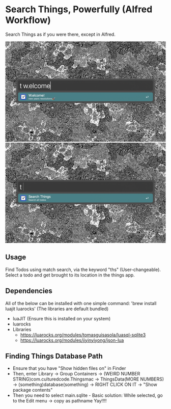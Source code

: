 # Search Things, Powerfully (Alfred Workflow)

Search Things as if you were there, except in Alfred.

![example1](Assets/example-preview.png)
![example2](Assets/example-blank.png)

## Usage

Find Todos using match search, via the keyword "ths" (User-changeable).
Select a todo and get brought to its location in the things app.

## Dependencies

All of the below can be installed with one simple command:
'brew install luajit luarocks'
(The libraries are default bundled)

- luaJIT (Ensure this is installed on your system)
- luarocks
- Libraries
    - https://luarocks.org/modules/tomasguisasola/luasql-sqlite3
    - https://luarocks.org/modules/jiyinyiyong/json-lua

## Finding Things Database Path

- Ensure that you have "Show hidden files on" in Finder
- Then, enter Library -> Group Containers -> (WEIRD NUMBER STRING)com.culturedcode.Thingsmac -> ThingsData(MORE NUMBERS) -> (something)database(something) -> RIGHT CLICK ON IT -> "Show package contents"
- Then you need to select main.sqlite - Basic solution: While selected, go to the Edit menu -> copy as pathname
  Yay!!!!
